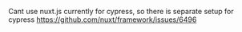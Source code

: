 Cant use nuxt.js currently for cypress, so there is separate setup for cypress https://github.com/nuxt/framework/issues/6496
